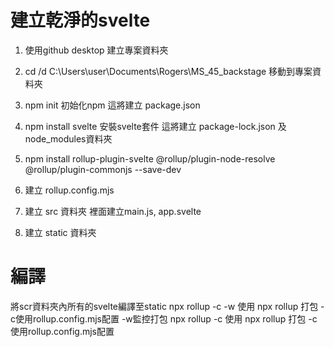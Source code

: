 # 建立乾淨的svelte

1. 使用github desktop 建立專案資料夾
2. cd /d C:\Users\user\Documents\Rogers\MS_45_backstage  移動到專案資料夾
3. npm init              初始化npm 這將建立 package.json
4. npm install svelte    安裝svelte套件  這將建立 package-lock.json 及 node_modules資料夾

5. npm install rollup-plugin-svelte @rollup/plugin-node-resolve @rollup/plugin-commonjs  --save-dev
6. 建立 rollup.config.mjs 

7. 建立 src 資料夾 裡面建立main.js, app.svelte
8. 建立 static 資料夾



# 編譯
將scr資料夾內所有的svelte編譯至static
npx rollup -c -w    使用 npx rollup 打包 -c使用rollup.config.mjs配置 -w監控打包
npx rollup -c       使用 npx rollup 打包 -c使用rollup.config.mjs配置

